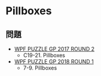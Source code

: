 # Pillboxes

## 問題
- [WPF PUZZLE GP 2017 ROUND 2](../questions/wpfpgp2017_2.md)
	- C19-21. Pillboxes
- [WPF PUZZLE GP 2018 ROUND 1](../questions/wpfpgp2018_1.md)
	- 7-9. Pillboxes

